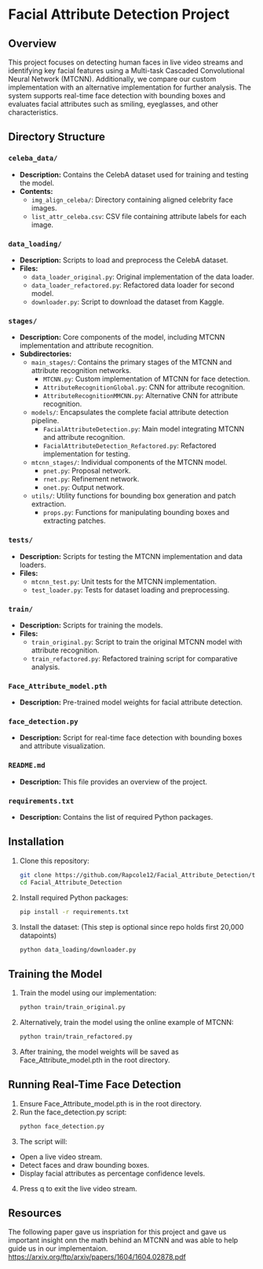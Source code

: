# Facial Attribute Detection Project

## Overview
This project focuses on detecting human faces in live video streams and identifying key facial features using a Multi-task Cascaded Convolutional Neural Network (MTCNN). Additionally, we compare our custom implementation with an alternative implementation for further analysis. The system supports real-time face detection with bounding boxes and evaluates facial attributes such as smiling, eyeglasses, and other characteristics.

## Directory Structure
### `celeba_data/`
- **Description:** Contains the CelebA dataset used for training and testing the model.
- **Contents:** 
  - `img_align_celeba/`: Directory containing aligned celebrity face images.
  - `list_attr_celeba.csv`: CSV file containing attribute labels for each image.

### `data_loading/`
- **Description:** Scripts to load and preprocess the CelebA dataset.
- **Files:**
  - `data_loader_original.py`: Original implementation of the data loader.
  - `data_loader_refactored.py`: Refactored data loader for second model.
  - `downloader.py`: Script to download the dataset from Kaggle.

### `stages/`
- **Description:** Core components of the model, including MTCNN implementation and attribute recognition.
- **Subdirectories:**
  - `main_stages/`: Contains the primary stages of the MTCNN and attribute recognition networks.
    - `MTCNN.py`: Custom implementation of MTCNN for face detection.
    - `AttributeRecognitionGlobal.py`: CNN for attribute recognition.
    - `AttributeRecognitionMMCNN.py`: Alternative CNN for attribute recognition.
  - `models/`: Encapsulates the complete facial attribute detection pipeline.
    - `FacialAttributeDetection.py`: Main model integrating MTCNN and attribute recognition.
    - `FacialAttributeDetection_Refactored.py`: Refactored implementation for testing.
  - `mtcnn_stages/`: Individual components of the MTCNN model.
    - `pnet.py`: Proposal network.
    - `rnet.py`: Refinement network.
    - `onet.py`: Output network.
  - `utils/`: Utility functions for bounding box generation and patch extraction.
    - `props.py`: Functions for manipulating bounding boxes and extracting patches.

### `tests/`
- **Description:** Scripts for testing the MTCNN implementation and data loaders.
- **Files:**
  - `mtcnn_test.py`: Unit tests for the MTCNN implementation.
  - `test_loader.py`: Tests for dataset loading and preprocessing.

### `train/`
- **Description:** Scripts for training the models.
- **Files:**
  - `train_original.py`: Script to train the original MTCNN model with attribute recognition.
  - `train_refactored.py`: Refactored training script for comparative analysis.

### `Face_Attribute_model.pth`
- **Description:** Pre-trained model weights for facial attribute detection.

### `face_detection.py`
- **Description:** Script for real-time face detection with bounding boxes and attribute visualization.

### `README.md`
- **Description:** This file provides an overview of the project.

### `requirements.txt`
- **Description:** Contains the list of required Python packages.

## Installation
1. Clone this repository:
   ```bash
   git clone https://github.com/Rapcole12/Facial_Attribute_Detection/tree/main
   cd Facial_Attribute_Detection
2. Install required Python packages:
   ```bash
   pip install -r requirements.txt
   
3. Install the dataset: (This step is optional since repo holds first 20,000 datapoints)
   ```bash
   python data_loading/downloader.py
   
## Training the Model
1. Train the model using our implementation:
   ```bash
   python train/train_original.py
2. Alternatively, train the model using the online example of MTCNN:
   ```bash
   python train/train_refactored.py
3. After training, the model weights will be saved as Face_Attribute_model.pth in the root directory.

## Running Real-Time Face Detection
1. Ensure Face_Attribute_model.pth is in the root directory.
2. Run the face_detection.py script:
   ```bash
   python face_detection.py
3. The script will:
* Open a live video stream.
* Detect faces and draw bounding boxes.
* Display facial attributes as percentage confidence levels.
4. Press q to exit the live video stream.

## Resources
The following paper gave us inspriation for this project and gave us important insight onn the math behind an MTCNN
and was able to help guide us in our implementaion.
https://arxiv.org/ftp/arxiv/papers/1604/1604.02878.pdf
